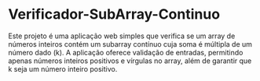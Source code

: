 # Verificador-SubArray-Continuo
Este projeto é uma aplicação web simples que verifica se um array de números inteiros contém um subarray contínuo cuja soma é múltipla de um número dado (k). A aplicação oferece validação de entradas, permitindo apenas números inteiros positivos e vírgulas no array, além de garantir que k seja um número inteiro positivo.
